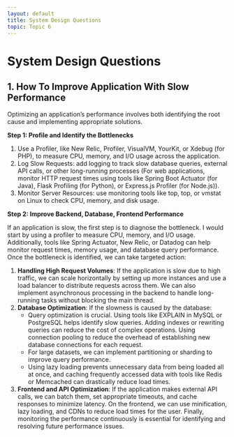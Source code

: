 ```yaml
---
layout: default
title: System Design Questions
topic: Topic 6
---
```


# System Design Questions
## 1. How To Improve Application With Slow Performance

Optimizing an application’s performance involves both identifying the root cause and implementing appropriate solutions.

**Step 1: Profile and Identify the Bottlenecks**
1. Use a Profiler, like New Relic, Profiler, VisualVM, YourKit, or Xdebug (for PHP), to measure CPU, memory, and I/O usage across the application.
2. Log Slow Requests: add logging to track slow database queries, external API calls, or other long-running processes (For web applications, monitor HTTP request times using tools like Spring Boot Actuator (for Java), Flask Profiling (for Python), or Express.js Profiler (for Node.js)).
3. Monitor Server Resources: use monitoring tools like top, top, or vmstat on Linux to check CPU, memory, and disk usage.

**Step 2: Improve Backend, Database, Frontend Performance**

If an application is slow, the first step is to diagnose the bottleneck. I would start by using a profiler to measure CPU, memory, and I/O usage. Additionally, tools like Spring Actuator, New Relic, or Datadog can help monitor request times, memory usage, and database query performance. Once the bottleneck is identified, we can take targeted action:
1. **Handling High Request Volumes**: If the application is slow due to high traffic, we can scale horizontally by setting up more instances and use a load balancer to distribute requests across them. We can also implement asynchronous processing in the backend to handle long-running tasks without blocking the main thread.
2. **Database Optimization**: If the slowness is caused by the database:
    * Query optimization is crucial. Using tools like EXPLAIN in MySQL or PostgreSQL helps identify slow queries. Adding indexes or rewriting queries can reduce the cost of complex operations. Using connection pooling to reduce the overhead of establishing new database connections for each request.
    * For large datasets, we can implement partitioning or sharding to improve query performance.
    * Using lazy loading prevents unnecessary data from being loaded all at once, and caching frequently accessed data with tools like Redis or Memcached can drastically reduce load times.
3. **Frontend and API Optimization**: If the application makes external API calls, we can batch them, set appropriate timeouts, and cache responses to minimize latency. On the frontend, we can use minification, lazy loading, and CDNs to reduce load times for the user.
Finally, monitoring the performance continuously is essential for identifying and resolving future performance issues.